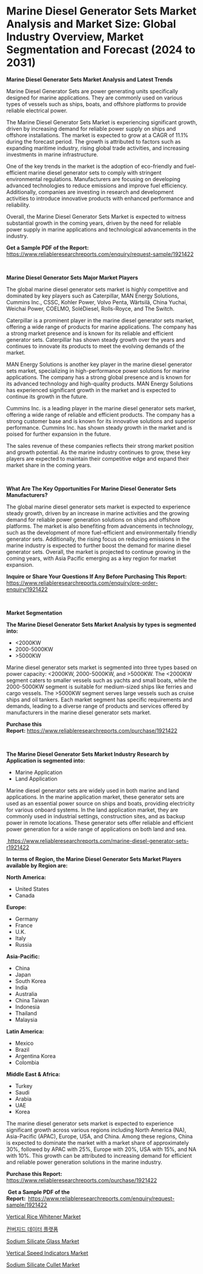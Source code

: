 <p><h1>Marine Diesel Generator Sets Market Analysis and Market Size: Global Industry Overview, Market Segmentation and Forecast (2024 to 2031)</h1></p><p><strong>Marine Diesel Generator Sets Market Analysis and Latest Trends</strong></p>
<p><p>Marine Diesel Generator Sets are power generating units specifically designed for marine applications. They are commonly used on various types of vessels such as ships, boats, and offshore platforms to provide reliable electrical power.</p><p>The Marine Diesel Generator Sets Market is experiencing significant growth, driven by increasing demand for reliable power supply on ships and offshore installations. The market is expected to grow at a CAGR of 11.1% during the forecast period. The growth is attributed to factors such as expanding maritime industry, rising global trade activities, and increasing investments in marine infrastructure.</p><p>One of the key trends in the market is the adoption of eco-friendly and fuel-efficient marine diesel generator sets to comply with stringent environmental regulations. Manufacturers are focusing on developing advanced technologies to reduce emissions and improve fuel efficiency. Additionally, companies are investing in research and development activities to introduce innovative products with enhanced performance and reliability.</p><p>Overall, the Marine Diesel Generator Sets Market is expected to witness substantial growth in the coming years, driven by the need for reliable power supply in marine applications and technological advancements in the industry.</p></p>
<p><strong>Get a Sample PDF of the Report:&nbsp;</strong> <a href="https://www.reliableresearchreports.com/enquiry/request-sample/1921422">https://www.reliableresearchreports.com/enquiry/request-sample/1921422</a></p>
<p>&nbsp;</p>
<p><strong>Marine Diesel Generator Sets Major Market Players</strong></p>
<p><p>The global marine diesel generator sets market is highly competitive and dominated by key players such as Caterpillar, MAN Energy Solutions, Cummins Inc., CSSC, Kohler Power, Volvo Penta, Wärtsilä, China Yuchai, Weichai Power, COELMO, SoléDiesel, Rolls-Royce, and The Switch.</p><p>Caterpillar is a prominent player in the marine diesel generator sets market, offering a wide range of products for marine applications. The company has a strong market presence and is known for its reliable and efficient generator sets. Caterpillar has shown steady growth over the years and continues to innovate its products to meet the evolving demands of the market.</p><p>MAN Energy Solutions is another key player in the marine diesel generator sets market, specializing in high-performance power solutions for marine applications. The company has a strong global presence and is known for its advanced technology and high-quality products. MAN Energy Solutions has experienced significant growth in the market and is expected to continue its growth in the future.</p><p>Cummins Inc. is a leading player in the marine diesel generator sets market, offering a wide range of reliable and efficient products. The company has a strong customer base and is known for its innovative solutions and superior performance. Cummins Inc. has shown steady growth in the market and is poised for further expansion in the future.</p><p>The sales revenue of these companies reflects their strong market position and growth potential. As the marine industry continues to grow, these key players are expected to maintain their competitive edge and expand their market share in the coming years.</p></p>
<p>&nbsp;</p>
<p><strong>What Are The Key Opportunities For Marine Diesel Generator Sets Manufacturers?</strong></p>
<p><p>The global marine diesel generator sets market is expected to experience steady growth, driven by an increase in marine activities and the growing demand for reliable power generation solutions on ships and offshore platforms. The market is also benefiting from advancements in technology, such as the development of more fuel-efficient and environmentally friendly generator sets. Additionally, the rising focus on reducing emissions in the marine industry is expected to further boost the demand for marine diesel generator sets. Overall, the market is projected to continue growing in the coming years, with Asia Pacific emerging as a key region for market expansion.</p></p>
<p><strong>Inquire or Share Your Questions If Any Before Purchasing This Report:</strong> <a href="https://www.reliableresearchreports.com/enquiry/pre-order-enquiry/1921422">https://www.reliableresearchreports.com/enquiry/pre-order-enquiry/1921422</a></p>
<p>&nbsp;</p>
<p><strong>Market Segmentation</strong></p>
<p><strong>The Marine Diesel Generator Sets Market Analysis by types is segmented into:</strong></p>
<p><ul><li><2000KW</li><li>2000-5000KW</li><li>>5000KW</li></ul></p>
<p><p>Marine diesel generator sets market is segmented into three types based on power capacity: <2000KW, 2000-5000KW, and >5000KW. The <2000KW segment caters to smaller vessels such as yachts and small boats, while the 2000-5000KW segment is suitable for medium-sized ships like ferries and cargo vessels. The >5000KW segment serves large vessels such as cruise ships and oil tankers. Each market segment has specific requirements and demands, leading to a diverse range of products and services offered by manufacturers in the marine diesel generator sets market.</p></p>
<p><strong>Purchase this Report:&nbsp;</strong><a href="https://www.reliableresearchreports.com/purchase/1921422">https://www.reliableresearchreports.com/purchase/1921422</a></p>
<p>&nbsp;</p>
<p><strong>The Marine Diesel Generator Sets Market Industry Research by Application is segmented into:</strong></p>
<p><ul><li>Marine Application</li><li>Land Application</li></ul></p>
<p><p>Marine diesel generator sets are widely used in both marine and land applications. In the marine application market, these generator sets are used as an essential power source on ships and boats, providing electricity for various onboard systems. In the land application market, they are commonly used in industrial settings, construction sites, and as backup power in remote locations. These generator sets offer reliable and efficient power generation for a wide range of applications on both land and sea.</p></p>
<p><a href="https://www.reliableresearchreports.com/marine-diesel-generator-sets-r1921422">&nbsp;https://www.reliableresearchreports.com/marine-diesel-generator-sets-r1921422</a></p>
<p><strong>In terms of Region, the Marine Diesel Generator Sets Market Players available by Region are:</strong></p>
<p>
    <p> <strong> North America: </strong>
        <ul>
            <li>United States</li>
            <li>Canada</li>
        </ul>
        </p> 
    <p> <strong> Europe: </strong>
        <ul>
            <li>Germany</li>
            <li>France</li>
            <li>U.K.</li>
            <li>Italy</li>
            <li>Russia</li>
        </ul>
        </p> 
    <p> <strong> Asia-Pacific: </strong>
        <ul>
            <li>China</li>
            <li>Japan</li>
            <li>South Korea</li>
            <li>India</li>
            <li>Australia</li>
            <li>China Taiwan</li>
            <li>Indonesia</li>
            <li>Thailand</li>
            <li>Malaysia</li>
        </ul>
        </p> 
    <p> <strong> Latin America: </strong>
        <ul>
            <li>Mexico</li>
            <li>Brazil</li>
            <li>Argentina Korea</li>
            <li>Colombia</li>
        </ul>
        </p> 
    <p> <strong> Middle East & Africa: </strong>
        <ul>
            <li>Turkey</li>
            <li>Saudi</li>
            <li>Arabia</li>
            <li>UAE</li>
            <li>Korea</li>
        </ul>
    </p>
    </p>
<p><p>The marine diesel generator sets market is expected to experience significant growth across various regions including North America (NA), Asia-Pacific (APAC), Europe, USA, and China. Among these regions, China is expected to dominate the market with a market share of approximately 30%, followed by APAC with 25%, Europe with 20%, USA with 15%, and NA with 10%. This growth can be attributed to increasing demand for efficient and reliable power generation solutions in the marine industry.</p></p>
<p><strong>Purchase this Report: </strong><a href="https://www.reliableresearchreports.com/purchase/1921422">https://www.reliableresearchreports.com/purchase/1921422</a></p>
<p>&nbsp;<strong>Get a Sample PDF of the Report:&nbsp;&nbsp;</strong><a href="https://www.reliableresearchreports.com/enquiry/request-sample/1921422">https://www.reliableresearchreports.com/enquiry/request-sample/1921422</a></p>
<p><strong></strong></p>
<p><p><a href="https://github.com/Alonsoolds3wq1d81czn8rbol/Market-Research-Report-List-2/blob/main/vertical-rice-whitener-market.md">Vertical Rice Whitener Market</a></p><p><a href="https://github.com/GabrielBlanda5656/Market-Research-Report-List-1/blob/main/837107530802.md">컨버지드 데이터 플랫폼</a></p><p><a href="https://issuu.com/reportprime-2/docs/sodium-silicate-glass-market-size-2030.pptx">Sodium Silicate Glass Market</a></p><p><a href="https://github.com/yemakinde/Market-Research-Report-List-2/blob/main/vertical-speed-indicators-market.md">Vertical Speed Indicators Market</a></p><p><a href="https://issuu.com/reportprime-2/docs/sodium-silicate-cullet-market-size-2030.pptx">Sodium Silicate Cullet Market</a></p></p>